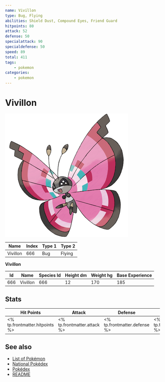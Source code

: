 ```yaml
---
name: Vivillon
type: Bug, Flying
abilities: Shield Dust, Compound Eyes, Friend Guard
hitpoints: 80
attack: 52
defense: 50
specialattack: 90
specialdefense: 50
speed: 89
total: 411
tags:
    - pokemon
categories:
    - pokemon
---
```


# Vivillon


![Vivillon](images/666.png)

| **Name** | **Index** | **Type 1** | **Type 2** |
|----|----|----|----|
| Vivillon | 666 | Bug | Flying  |

**Vivillon** 




| **Id** | **Name** | **Species Id** | **Height dm** | **Weight hg** | **Base Experience** |
|--------|----------|----------------|------------|------------|---------------------|
| 666 | Vivillon | 666 | 12 | 170 | 185 |



## Stats

| **Hit Points** | **Attack** | **Defense** | **Special Attack** | **Special Defense** | **Speed** | **Total** |
|----------------|------------|-------------|--------------------|---------------------|-----------|-----------|
| <% tp.frontmatter.hitpoints %> | <% tp.frontmatter.attack %> | <% tp.frontmatter.defense %> | <% tp.frontmatter.specialattack %> | <% tp.frontmatter.specialdefense %> | <% tp.frontmatter.speed %> | <% tp.frontmatter.total %> |

## See also

- [List of Pokémon](../pokemon.md)
- [National Pokédex](../national_pokedex.md)
- [Pokédex](../pokedex.md)
- [README](../README.md)
